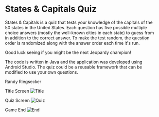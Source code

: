 # States & Capitals Quiz
States & Capitals is a quiz that tests your knowledge of the capitals of the 50 states in the United States.
Each question has five possible multiple choice answers (mostly the well-known cities in each state) to guess from in addition to the correct answer.  To make the test random, the question order is randomized along with the answer order each time it's run.

Good luck seeing if you might be the next Jeopardy champion!

The code is written in Java and the application was developed using Android Studio.  The quiz could be a reusable framework that can be modified to use your own questions.

Randy Riegsecker

Title Screen
![Title](https://user-images.githubusercontent.com/120612915/208112512-4268e3e1-e2cc-45fe-b6e1-db6922fc3b77.png)

Quiz Screen
![Quiz](https://user-images.githubusercontent.com/120612915/207758244-72e1b859-b7fa-423a-aea5-8905f0a39fd9.png)

Game End
![End](https://user-images.githubusercontent.com/120612915/208124341-fa90f8a2-b69d-44be-90d4-8953f0700c55.png)
